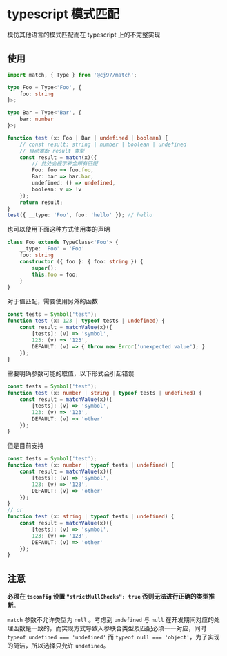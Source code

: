 # typescript 模式匹配

模仿其他语言的模式匹配而在 typescript 上的不完整实现

## 使用

```typescript
import match, { Type } from '@cj97/match';

type Foo = Type<'Foo', {
    foo: string
}>;

type Bar = Type<'Bar', {
    bar: number
}>;

function test (x: Foo | Bar | undefined | boolean) {
    // const result: string | number | boolean | undefined
    // 自动推断 result 类型
    const result = match(x)({
        // 此处会提示补全所有匹配
        Foo: foo => foo.foo,
        Bar: bar => bar.bar,
        undefined: () => undefined,
        boolean: v => !v
    });
    return result;
}
test({ __type: 'Foo', foo: 'hello' }); // hello
```

也可以使用下面这种方式使用类的声明

```typescript
class Foo extends TypeClass<'Foo'> {
    __type: 'Foo' = 'Foo'
    foo: string
    constructor ({ foo }: { foo: string }) {
        super();
        this.foo = foo;
    }
}
```

对于值匹配，需要使用另外的函数

```typescript
const tests = Symbol('test');
function test (x: 123 | typeof tests | undefined) {
    const result = matchValue(x)({
        [tests]: (v) => 'symbol',
        123: (v) => '123',
        DEFAULT: (v) => { throw new Error('unexpected value'); }
    });
}
```

需要明确参数可能的取值，以下形式会引起错误

```typescript
const tests = Symbol('test');
function test (x: number | string | typeof tests | undefined) {
    const result = matchValue(x)({
        [tests]: (v) => 'symbol',
        123: (v) => '123',
        DEFAULT: (v) => 'other'
    });
}
```

但是目前支持

```typescript
const tests = Symbol('test');
function test (x: number | typeof tests | undefined) {
    const result = matchValue(x)({
        [tests]: (v) => 'symbol',
        123: (v) => '123',
        DEFAULT: (v) => 'other'
    });
}
// or
function test (x: string | typeof tests | undefined) {
    const result = matchValue(x)({
        [tests]: (v) => 'symbol',
        123: (v) => '123',
        DEFAULT: (v) => 'other'
    });
}
```

## 注意

**必须在 `tsconfig` 设置 `"strictNullChecks": true` 否则无法进行正确的类型推断**。

`match` 参数不允许类型为 `null` 。考虑到 `undefined` 与 `null` 在开发期间对应的处理函数是一致的，而实现方式导致入参联合类型及匹配必须一一对应，同时 `typeof undefined === 'undefined'` 而 `typeof null === 'object'`，为了实现的简洁，所以选择只允许 `undefined`。
